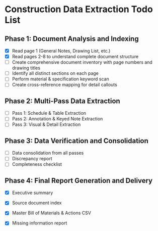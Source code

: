 # Construction Data Extraction Todo List

## Phase 1: Document Analysis and Indexing
- [x] Read page 1 (General Notes, Drawing List, etc.)
- [x] Read pages 2-8 to understand complete document structure
- [ ] Create comprehensive document inventory with page numbers and drawing titles
- [ ] Identify all distinct sections on each page
- [ ] Perform material & specification keyword scan
- [ ] Create cross-reference mapping for detail callouts

## Phase 2: Multi-Pass Data Extraction
- [ ] Pass 1: Schedule & Table Extraction
- [ ] Pass 2: Annotation & Keyed Note Extraction  
- [ ] Pass 3: Visual & Detail Extraction

## Phase 3: Data Verification and Consolidation
- [ ] Data consolidation from all passes
- [ ] Discrepancy report
- [ ] Completeness checklist

## Phase 4: Final Report Generation and Delivery
- [x] Executive summary
- [x] Source document index
- [x] Master Bill of Materials & Actions CSV
- [x] Missing information report

